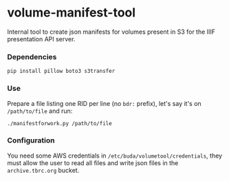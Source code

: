 # volume-manifest-tool

Internal tool to create json manifests for volumes present in S3 for the IIIF presentation API server.

### Dependencies

```
pip install pillow boto3 s3transfer
```

### Use

Prepare a file listing one RID per line (no `bdr:` prefix), let's say it's on `/path/to/file` and run:

```
./manifestforwork.py /path/to/file
```

### Configuration

You need some AWS credentials in `/etc/buda/volumetool/credentials`, they must allow the user to read all files and write json files in the `archive.tbrc.org` bucket.
